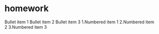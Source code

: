 # homework
Bullet item 1
Bullet item 2
Bullet item 3
1.Numbered item 1
2.Numbered item 2
3.Numbered item 3
